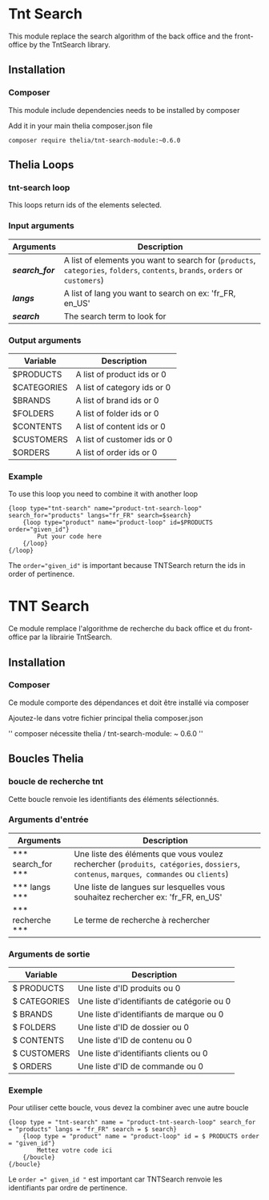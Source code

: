 # Tnt Search

This module replace the search algorithm of the back office and the front-office by the TntSearch library.

## Installation

### Composer

This module include dependencies needs to be installed by composer

Add it in your main thelia composer.json file

```
composer require thelia/tnt-search-module:~0.6.0
```

## Thelia Loops

### tnt-search loop

This loops return ids of the elements selected.

### Input arguments

|Arguments |Description|
|--- |--- |
|***search_for*** |A list of elements you want to search for (`products`, `categories`, `folders`, `contents`, `brands`, `orders` or `customers`)|
|***langs*** |A list of lang you want to search on ex: 'fr_FR, en_US'|
|***search*** |The search term to look for|

### Output arguments

|Variable  |Description |
|--- |--- |
|$PRODUCTS |A list of product ids or 0 |
|$CATEGORIES |A list of category ids or 0 |
|$BRANDS |A list of brand ids or 0 |
|$FOLDERS |A list of folder ids or 0 |
|$CONTENTS |A list of content ids or 0 |
|$CUSTOMERS |A list of customer ids or 0 |
|$ORDERS |A list of order ids or 0 |

### Example

To use this loop you need to combine it with another loop

    {loop type="tnt-search" name="product-tnt-search-loop" search_for="products" langs="fr_FR" search=$search}
        {loop type="product" name="product-loop" id=$PRODUCTS order="given_id"}
            Put your code here
        {/loop}
    {/loop}

The `order="given_id"` is important because TNTSearch return the ids in order of pertinence.


# TNT Search

Ce module remplace l'algorithme de recherche du back office et du front-office par la librairie TntSearch.

## Installation

### Composer

Ce module comporte des dépendances et doit être installé via composer

Ajoutez-le dans votre fichier principal thelia composer.json

''
composer nécessite thelia / tnt-search-module: ~ 0.6.0
''

## Boucles Thelia

### boucle de recherche tnt

Cette boucle renvoie les identifiants des éléments sélectionnés.

### Arguments d'entrée

| Arguments | Description |
| --- | --- |
| *** search_for *** | Une liste des éléments que vous voulez rechercher (`produits`,` catégories`, `dossiers`,` contenus`, `marques`,` commandes` ou `clients`) |
| *** langs *** | Une liste de langues sur lesquelles vous souhaitez rechercher ex: 'fr_FR, en_US' |
| *** recherche *** | Le terme de recherche à rechercher |

### Arguments de sortie

| Variable | Description |
| --- | --- |
| $ PRODUCTS | Une liste d'ID produits ou 0 |
| $ CATEGORIES | Une liste d'identifiants de catégorie ou 0 |
| $ BRANDS | Une liste d'identifiants de marque ou 0 |
| $ FOLDERS | Une liste d'ID de dossier ou 0 |
| $ CONTENTS | Une liste d'ID de contenu ou 0 |
| $ CUSTOMERS | Une liste d'identifiants clients ou 0 |
| $ ORDERS | Une liste d'ID de commande ou 0 |

### Exemple

Pour utiliser cette boucle, vous devez la combiner avec une autre boucle

    {loop type = "tnt-search" name = "product-tnt-search-loop" search_for = "products" langs = "fr_FR" search = $ search}
        {loop type = "product" name = "product-loop" id = $ PRODUCTS order = "given_id"}
            Mettez votre code ici
        {/boucle}
    {/boucle}

Le `order =" given_id "` est important car TNTSearch renvoie les identifiants par ordre de pertinence.

